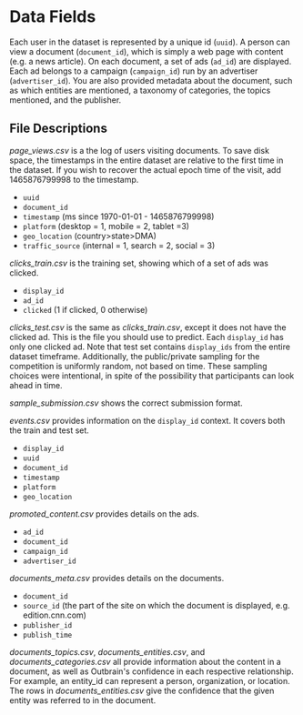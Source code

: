 # Data Fields

Each user in the dataset is represented by a unique id (`uuid`). A person can view a document (`document_id`), which is simply a web page with content (e.g.  a news article). On each document, a set of ads (`ad_id`) are displayed. Each ad belongs to a campaign (`campaign_id`) run by an advertiser (`advertiser_id`). You are also provided metadata about the document, such as which entities are mentioned, a taxonomy of categories, the topics mentioned, and the publisher.

## File Descriptions

*page_views.csv* is a the log of users visiting documents. To save disk space, the timestamps in the entire dataset are relative to the first time in the dataset. If you wish to recover the actual epoch time of the visit, add 1465876799998 to the timestamp.

- `uuid`
- `document_id`
- `timestamp` (ms since 1970-01-01 - 1465876799998)
- `platform` (desktop = 1, mobile = 2, tablet =3)
- `geo_location` (country>state>DMA)
- `traffic_source` (internal = 1, search = 2, social = 3)

*clicks_train.csv* is the training set, showing which of a set of ads was clicked.

- `display_id`
- `ad_id`
- `clicked` (1 if clicked, 0 otherwise)

*clicks_test.csv* is the same as *clicks_train.csv*, except it does not have the clicked ad. This is the file you should use to predict. Each `display_id` has only one clicked ad. Note that test set contains `display_ids` from the entire dataset timeframe. Additionally, the public/private sampling for the competition is uniformly random, not based on time. These sampling choices were intentional, in spite of the possibility that participants can look ahead in time.

*sample_submission.csv* shows the correct submission format.

*events.csv* provides information on the `display_id` context. It covers both the train and test set.

- `display_id`
- `uuid`
- `document_id`
- `timestamp`
- `platform`
- `geo_location`

*promoted_content.csv* provides details on the ads.

- `ad_id`
- `document_id`
- `campaign_id`
- `advertiser_id`

*documents_meta.csv* provides details on the documents.

- `document_id`
- `source_id` (the part of the site on which the document is displayed, e.g. edition.cnn.com)
- `publisher_id`
- `publish_time`

*documents_topics.csv*, *documents_entities.csv*, and *documents_categories.csv* all provide information about the content in a document, as well as Outbrain's confidence in each respective relationship. For example, an entity_id can represent a person, organization, or location. The rows in *documents_entities.csv* give the confidence that the given entity was referred to in the document.
